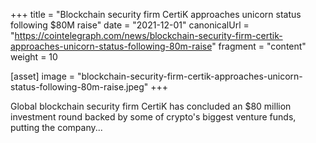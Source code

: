 +++
title = "Blockchain security firm CertiK approaches unicorn status following $80M raise"
date = "2021-12-01"
canonicalUrl = "https://cointelegraph.com/news/blockchain-security-firm-certik-approaches-unicorn-status-following-80m-raise"
fragment = "content"
weight = 10

[asset]
    image = "blockchain-security-firm-certik-approaches-unicorn-status-following-80m-raise.jpeg"
+++

Global blockchain security firm CertiK has concluded an $80 million 
investment round backed by some of crypto's biggest venture funds, putting 
the company...
